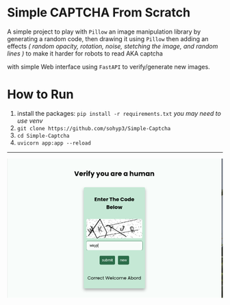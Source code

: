 # Simple CAPTCHA From Scratch
A simple project to play with `Pillow` an image manipulation library
by generating a random code, then drawing it using `Pillow` then adding an effects _( random opacity, rotation, noise, stetching the image, and random lines )_ to make it harder for robots to read AKA captcha

with simple Web interface using `FastAPI` to verify/generate new images.

# How to Run

1. install the packages: `pip install -r requirements.txt`
_you may need to use venv_
2. `git clone https://github.com/sohyp3/Simple-Captcha `
3. `cd Simple-Captcha`
4. `uvicorn app:app --reload`

--- 

![screenshot](static/readme_img.png)

